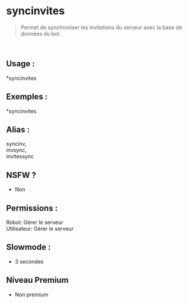 # syncinvites

> Permet de synchroniser les invitations du serveur avec la base de données du bot.

<br>

## Usage :

*syncinvites

## Exemples :

*syncinvites

## Alias :

syncinv,
<br>invsync,
<br>invitessync

## NSFW ?

- Non

## Permissions :

Robot: Gérer le serveur
<br>
Utilisateur: Gérer le serveur

## Slowmode :

- 3 secondes

## Niveau Premium

- Non premium